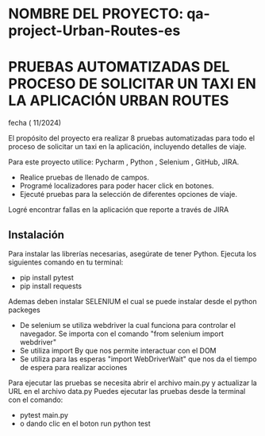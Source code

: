 # NOMBRE DEL PROYECTO: qa-project-Urban-Routes-es

# PRUEBAS AUTOMATIZADAS DEL PROCESO DE SOLICITAR UN TAXI EN LA APLICACIÓN URBAN ROUTES
fecha ( 11/2024)

El propósito del proyecto era realizar 8 pruebas automatizadas para todo el proceso de solicitar un taxi en la aplicación, incluyendo detalles de viaje.

Para este proyecto utilice: Pycharm , Python , Selenium , GitHub, JIRA.

- Realice pruebas de llenado de campos.
- Programé localizadores para poder hacer click en botones. 
- Ejecuté pruebas para la selección de diferentes opciones de viaje. 

Logré encontrar fallas en la aplicación que reporte a través de JIRA 


## Instalación

Para instalar las librerías necesarias, asegúrate de tener Python. Ejecuta los siguientes comando en tu terminal: 
- pip install pytest
- pip install requests

Ademas deben instalar SELENIUM el cual se puede instalar desde el python packeges
- De selenium se utiliza webdriver la cual funciona para controlar el navegador. Se importa con el comando "from selenium import webdriver"
- Se utiliza import By que nos permite interactuar con el DOM
- Se utiliza para las esperas "import WebDriverWait" que nos da el tiempo de espera para realizar acciones 



Para ejecutar las pruebas se necesita abrir el archivo main.py y actualizar la URL en el archivo data.py
Puedes ejecutar las pruebas desde la terminal con el comando:
- pytest main.py
- o dando clic en el boton run python test 

 
 

